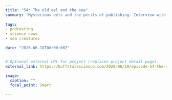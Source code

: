 ```yaml
---
title: "54: The old eel and the sea"
summary: "Mysterious eels and the perils of publishing. Interview with author David Parrish."
  
tags:
- podcasting
- science news
- sea creatures

date: "2020-06-18T00:00:00Z"


# Optional external URL for project (replaces project detail page).
external_link: https://buffstalkscience.com/2020/06/18/episode-54-the-old-eel-and-the-sea/

image:
  caption: ""
  focal_point: Smart

---
```

